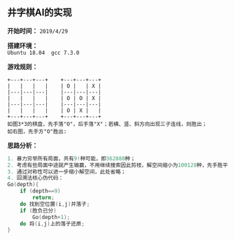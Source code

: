 ## 井字棋AI的实现
**开始时间：**
`2019/4/29`

**搭建环境：**   
`Ubuntu 18.04  gcc 7.3.0`

**游戏规则：**
```
+---+---+---+    +---+---+---+
|   |   |   |    | O |   | X | 
|---|---|---|    |---|---|---|
|   |   |   |    | O | O | X |
|---|---|---|    |---|---|---|
|   |   |   |    | O | X |   | 
+---+---+---+    +---+---+---+
如图3*3的棋盘，先手落"O"，后手落"X"；若横、竖、斜方向出现三子连线，则胜出；
如右图，先手方"O"胜出:
```

**思路分析：**
```c
1. 暴力穷举所有局面，共有9!种可能，即362880种；
2. 考虑有些局面中途就产生输赢，不用继续搜索因此剪枝，解空间缩小为100128种，先手胜平负的概率分别是47%,28%,25%，因此理论上先手占优；(通过代码遍历得出)
3. 通过对称性可以进一步缩小解空间，此处省略；
4. 回溯法核心伪代码：
Go(depth){
	if (depth==9)
		return;
	do 找到空位置(i,j)并落子;
	if (胜负已分)
		Go(depth+1);
	do 将(i,j)上的落子还原;
}
```
